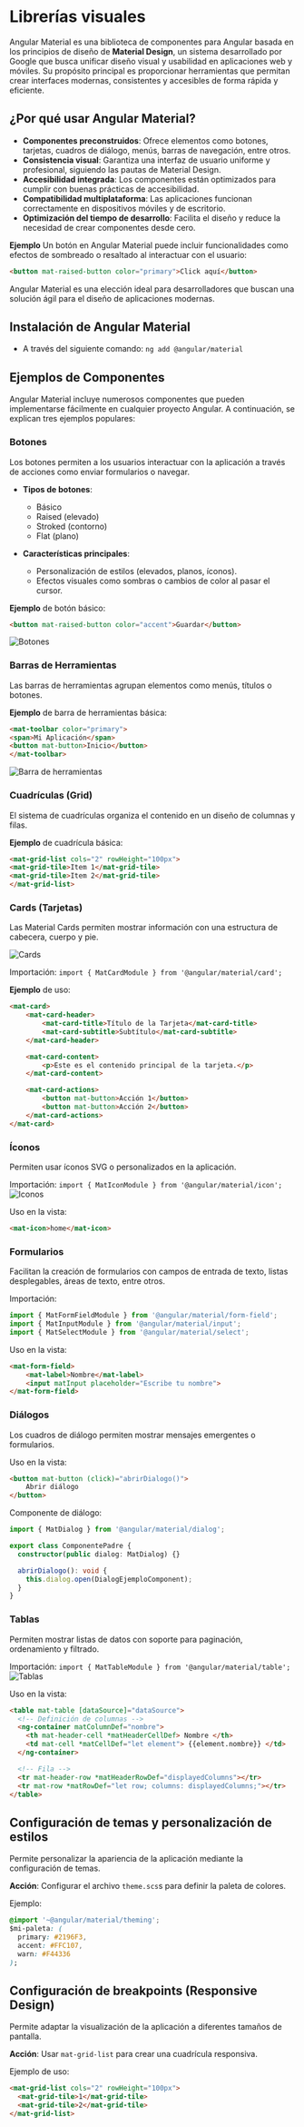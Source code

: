 # Librerías visuales
Angular Material es una biblioteca de componentes para Angular basada en los principios de diseño de **Material Design**, un sistema desarrollado por Google que busca unificar diseño visual y usabilidad en aplicaciones web y móviles. Su propósito principal es proporcionar herramientas que permitan crear interfaces modernas, consistentes y accesibles de forma rápida y eficiente.

## ¿Por qué usar Angular Material?
- **Componentes preconstruidos**: Ofrece elementos como botones, tarjetas, cuadros de diálogo, menús, barras de navegación, entre otros.
- **Consistencia visual**: Garantiza una interfaz de usuario uniforme y profesional, siguiendo las pautas de Material Design.
- **Accesibilidad integrada**: Los componentes están optimizados para cumplir con buenas prácticas de accesibilidad.
- **Compatibilidad multiplataforma**: Las aplicaciones funcionan correctamente en dispositivos móviles y de escritorio.
- **Optimización del tiempo de desarrollo**: Facilita el diseño y reduce la necesidad de crear componentes desde cero.

**Ejemplo** 
Un botón en Angular Material puede incluir funcionalidades como efectos de sombreado o resaltado al interactuar con el usuario:
```html
<button mat-raised-button color="primary">Click aquí</button>
```
Angular Material es una elección ideal para desarrolladores que buscan una solución ágil para el diseño de aplicaciones modernas.

## Instalación de Angular Material
- A través del siguiente comando: `ng add @angular/material`

## Ejemplos de Componentes
Angular Material incluye numerosos componentes que pueden implementarse fácilmente en cualquier proyecto Angular. A continuación, se explican tres ejemplos populares:

### Botones
Los botones permiten a los usuarios interactuar con la aplicación a través de acciones como enviar formularios o navegar.
- **Tipos de botones**:
    - Básico
    - Raised (elevado)
    - Stroked (contorno)
    - Flat (plano)

- **Características principales**:
    - Personalización de estilos (elevados, planos, íconos).
    - Efectos visuales como sombras o cambios de color al pasar el cursor.

**Ejemplo** de botón básico:
```html
<button mat-raised-button color="accent">Guardar</button>
```
![Botones](image.png)


### Barras de Herramientas
Las barras de herramientas agrupan elementos como menús, títulos o botones.

**Ejemplo** de barra de herramientas básica:
```html
<mat-toolbar color="primary">
<span>Mi Aplicación</span>
<button mat-button>Inicio</button>
</mat-toolbar>
```

![Barra de herramientas](image-1.png)

### Cuadrículas (Grid)

El sistema de cuadrículas organiza el contenido en un diseño de columnas y filas.

**Ejemplo** de cuadrícula básica:
```html
<mat-grid-list cols="2" rowHeight="100px">
<mat-grid-tile>Item 1</mat-grid-tile>
<mat-grid-tile>Item 2</mat-grid-tile>
</mat-grid-list>
```


### Cards (Tarjetas)
Las Material Cards permiten mostrar información con una estructura de cabecera, cuerpo y pie.

![Cards](image-2.png)

Importación: `import { MatCardModule } from '@angular/material/card';`


**Ejemplo** de uso:
```html
<mat-card>
    <mat-card-header>
        <mat-card-title>Título de la Tarjeta</mat-card-title>
        <mat-card-subtitle>Subtítulo</mat-card-subtitle>
    </mat-card-header>

    <mat-card-content>
        <p>Este es el contenido principal de la tarjeta.</p>
    </mat-card-content>

    <mat-card-actions>
        <button mat-button>Acción 1</button>
        <button mat-button>Acción 2</button>
    </mat-card-actions>
</mat-card>
```

### Íconos
Permiten usar íconos SVG o personalizados en la aplicación.

Importación: `import { MatIconModule } from '@angular/material/icon';`
![Iconos](image-3.png)

Uso en la vista:
```html
<mat-icon>home</mat-icon>
```

### Formularios

Facilitan la creación de formularios con campos de entrada de texto, listas desplegables, áreas de texto, entre otros.

Importación:
```typescript
import { MatFormFieldModule } from '@angular/material/form-field';
import { MatInputModule } from '@angular/material/input';
import { MatSelectModule } from '@angular/material/select';
```

Uso en la vista:
```html
<mat-form-field>
    <mat-label>Nombre</mat-label>
    <input matInput placeholder="Escribe tu nombre">
</mat-form-field>
```

### Diálogos
Los cuadros de diálogo permiten mostrar mensajes emergentes o formularios.

Uso en la vista:
```html
<button mat-button (click)="abrirDialogo()">
    Abrir diálogo
</button>
```

Componente de diálogo:

```typescript
import { MatDialog } from '@angular/material/dialog';

export class ComponentePadre {
  constructor(public dialog: MatDialog) {}

  abrirDialogo(): void {
    this.dialog.open(DialogEjemploComponent);
  }
}
```

### Tablas
Permiten mostrar listas de datos con soporte para paginación, ordenamiento y filtrado.

Importación: `import { MatTableModule } from '@angular/material/table';`
![Tablas](image-4.png)

Uso en la vista:

```html
<table mat-table [dataSource]="dataSource">
  <!-- Definición de columnas -->
  <ng-container matColumnDef="nombre">
    <th mat-header-cell *matHeaderCellDef> Nombre </th>
    <td mat-cell *matCellDef="let element"> {{element.nombre}} </td>
  </ng-container>

  <!-- Fila -->
  <tr mat-header-row *matHeaderRowDef="displayedColumns"></tr>
  <tr mat-row *matRowDef="let row; columns: displayedColumns;"></tr>
</table>
```

## Configuración de temas y personalización de estilos
Permite personalizar la apariencia de la aplicación mediante la configuración de temas.

**Acción**: Configurar el archivo `theme.scs`s para definir la paleta de colores.

Ejemplo:
```css
@import '~@angular/material/theming';
$mi-paleta: (
  primary: #2196F3,
  accent: #FFC107,
  warn: #F44336
);
```

## Configuración de breakpoints (Responsive Design)
Permite adaptar la visualización de la aplicación a diferentes tamaños de pantalla.

**Acción**: Usar `mat-grid-list` para crear una cuadrícula responsiva.

Ejemplo de uso:
```html
<mat-grid-list cols="2" rowHeight="100px">
  <mat-grid-tile>1</mat-grid-tile>
  <mat-grid-tile>2</mat-grid-tile>
</mat-grid-list>
```
